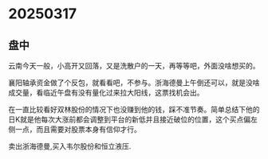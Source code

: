 # 20250317

## 盘中

云南今天一般，小高开又回落，又是洗散户的一天，再等等吧，外面没啥想买的。

襄阳轴承资金做了个反包，就看看吧，不参与。浙海德曼上午倒还可以，就是没啥成交量，看临近午盘有没有量化过来拉大阳线，这票找机会出。

在一直比较看好双林股份的情况下也没赚到他的钱，踩不准节奏。简单总结下他的日K就是他每次大涨前都会调整到平台的新低并且接近破位的位置，这个买点偏左侧一点，而且需要对股票本身有信仰才行。

卖出浙海德曼,买入韦尔股份和恒立液压.
